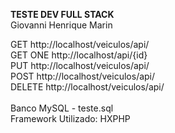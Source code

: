 <strong>TESTE DEV FULL STACK</strong><br>
Giovanni Henrique Marin<br>

GET http://localhost/veiculos/api/<br>
GET ONE http://localhost/api/{id}<br>
PUT http://localhost/veiculos/api/<br>
POST http://localhost/veiculos/api/<br>
DELETE http://localhost/veiculos/api/<br>
<br>
Banco MySQL - teste.sql<br>
Framework Utilizado: HXPHP
